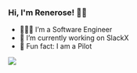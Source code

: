 ### Hi, I'm Renerose! 👋🏼

- 👩🏽‍💻 I’m a Software Engineer
- 🚀 I’m currently working on SlackX 
- 🚁 Fun fact: I am a Pilot


![](https://komarev.com/ghpvc/?username=your-github-username)

<!--
**rsdimatulac/rsdimatulac** is a ✨ _special_ ✨ repository because its `README.md` (this file) appears on your GitHub profile.

Here are some ideas to get you started:

- 🔭 I’m currently working on ...
- 🌱 I’m currently learning ...
- 👯 I’m looking to collaborate on ...
- 🤔 I’m looking for help with ...
- 💬 Ask me about ...
- 📫 How to reach me: ...
- 😄 Pronouns: ...
- ⚡ Fun fact: ...
-->
